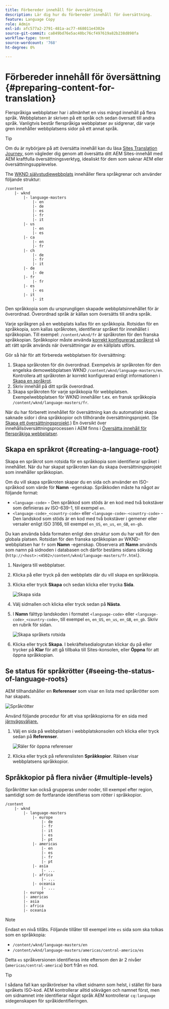 ```yaml
---
title: Förbereder innehåll för översättning
description: Lär dig hur du förbereder innehåll för översättning.
feature: Language Copy
role: Admin
exl-id: afc577a2-2791-481a-ac77-468011e4302e
source-git-commit: ca849bd76e5ac40bc76cf497619a82b238d898fa
workflow-type: tm+mt
source-wordcount: '768'
ht-degree: 0%

---
```


# Förbereder innehåll för översättning {#preparing-content-for-translation}

Flerspråkiga webbplatser har i allmänhet en viss mängd innehåll på flera språk. Webbplatsen är skriven på ett språk och sedan översatt till andra språk. Vanligtvis består flerspråkiga webbplatser av sidgrenar, där varje gren innehåller webbplatsens sidor på ett annat språk.

>[!TIP]
>
>Om du är nybörjare på att översätta innehåll kan du läsa [Sites Translation Journey,](/help/journey-sites/translation/overview.md) som vägleder dig genom att översätta ditt AEM Sites-innehåll med AEM kraftfulla översättningsverktyg, idealiskt för dem som saknar AEM eller översättningsupplevelse.

The [WKND självstudiewebbplats](/help/implementing/developing/introduction/develop-wknd-tutorial.md) innehåller flera språkgrenar och använder följande struktur:

```text
/content
    |- wknd
        |- language-masters
            |- en
            |- de
            |- es
            |- fr
            |- it
        |- us
            |- en
            |- es
        |- ca
            |- en
            |- fr
        |- ch
            |- de
            |- fr
            |- it
        |- de
            |- de
        |- fr
            |- fr
        |- es
            |- es
        |- it
            |- it
```

Den språkkopia som du ursprungligen skapade webbplatsinnehållet för är överordnad. Överordnad språk är källan som översätts till andra språk.

Varje språkgren på en webbplats kallas för en språkkopia. Rotsidan för en språkkopia, som kallas språkroten, identifierar språket för innehållet i språkkopian. Till exempel: `/content/wknd/fr` är språkroten för den franska språkkopian. Språkkopior måste använda [korrekt konfigurerad språkrot](preparation.md#creating-a-language-root) så att rätt språk används när översättningar av en källplats utförs.

Gör så här för att förbereda webbplatsen för översättning:

1. Skapa språkroten för din överordnad. Exempelvis är språkroten för den engelska demowebbplatsen WKND `/content/wknd/language-masters/en`. Kontrollera att språkroten är korrekt konfigurerad enligt informationen i [Skapa en språkrot](preparation.md#creating-a-language-root).
1. Skriv innehåll på ditt språk överordnad.
1. Skapa språkroten för varje språkkopia för webbplatsen. Exempelwebbplatsen för WKND innehåller t.ex. en fransk språkkopia `/content/wknd/language-masters/fr`.

När du har förberett innehållet för översättning kan du automatiskt skapa saknade sidor i dina språkkopior och tillhörande översättningsprojekt. (Se [Skapa ett översättningsprojekt](managing-projects.md).) En översikt över innehållsöversättningsprocessen i AEM finns i [Översätta innehåll för flerspråkiga webbplatser](overview.md).

## Skapa en språkrot {#creating-a-language-root}

Skapa en språkrot som rotsida för en språkkopia som identifierar språket i innehållet. När du har skapat språkroten kan du skapa översättningsprojekt som innehåller språkkopian.

Om du vill skapa språkroten skapar du en sida och använder en ISO-språkkod som värde för **Namn** -egenskap. Språkkoden måste ha något av följande format:

* `<language-code>` - Den språkkod som stöds är en kod med två bokstäver som definieras av ISO-639-1, till exempel `en`.
* `<language-code>_<country-code>` eller `<language-code>-<country-code>` - Den landskod som stöds är en kod med två bokstäver i gemener eller versaler enligt ISO 3166, till exempel `en_US`, `en_us`, `en_GB`, `en-gb`.

Du kan använda båda formaten enligt den struktur som du har valt för den globala platsen. Rotsidan för den franska språkkopian av WKND-webbplatsen har `fr` som **Namn** -egenskap. Observera att **Namn** används som namn på sidnoden i databasen och därför bestäms sidans sökväg (`http://<host>:<4502>/content/wknd/language-masters/fr.html`).

1. Navigera till webbplatser.
1. Klicka på eller tryck på den webbplats där du vill skapa en språkkopia.
1. Klicka eller tryck **Skapa** och sedan klicka eller trycka **Sida**.

   ![Skapa sida](../assets/create-page.png)

1. Välj sidmallen och klicka eller tryck sedan på **Nästa**.
1. I **Namn** fälttyp landskoden i formatet `<language-code>` eller `<language-code>_<country-code>`, till exempel `en`, `en_US`, `en_us`, `en_GB`, `en_gb`. Skriv en rubrik för sidan.

   ![Skapa språkets rotsida](../assets/create-language-root.png)

1. Klicka eller tryck **Skapa**. I bekräftelsedialogrutan klickar du på eller trycker på **Klar** för att gå tillbaka till Sites-konsolen, eller **Öppna** för att öppna språkkopian.

## Se status för språkrötter {#seeing-the-status-of-language-roots}

AEM tillhandahåller en **Referenser** som visar en lista med språkrötter som har skapats.

![Språkrötter](../assets/language-roots.png)

Använd följande procedur för att visa språkkopiorna för en sida med [järnvägsväljare.](/help/sites-cloud/authoring/getting-started/basic-handling.md#rail-selector)

1. Välj en sida på webbplatsen i webbplatskonsolen och klicka eller tryck sedan på **Referenser**.

   ![Räler för öppna referenser](../assets/opening-references-rail.png)

1. Klicka eller tryck på referenslisten **Språkkopior**. Rälsen visar webbplatsens språkkopior.

## Språkkopior på flera nivåer {#multiple-levels}

Språkrötter kan också grupperas under noder, till exempel efter region, samtidigt som de fortfarande identifieras som rötter i språkkopior.

```text
/content
    |- wknd
        |- language-masters
            |- europe
                |- de
                |- fr
                |- it
                |- es
                ]- pt
            |- americas
                |- en
                |- es
                |- fr
                |- pt
            |- asia
                |- ...
            |- africa
                |- ...
            |- oceania
                |- ...
        |- europe
        |- americas
        |- asia
        |- africa
        |- oceania            
```

>[!NOTE]
>
>Endast en nivå tillåts. Följande tillåter till exempel inte `es` sida som ska tolkas som en språkkopia:
>
>* `/content/wknd/language-masters/en`
>* `/content/wknd/language-masters/americas/central-america/es`
>
> Detta `es` språkversionen identifieras inte eftersom den är 2 nivåer (`americas/central-america`) bort från `en` nod.

>[!TIP]
>
>I sådana fall kan språkrörelser ha vilket sidnamn som helst, i stället för bara språkets ISO-kod. AEM kontrollerar alltid sökvägen och namnet först, men om sidnamnet inte identifierar något språk AEM kontrollerar `cq:language` sidegenskapen för språkidentifieringen.
